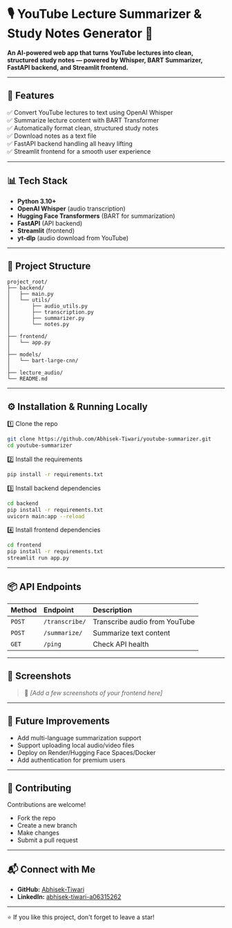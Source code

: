 
# 🎙️ YouTube Lecture Summarizer & Study Notes Generator 📄

**An AI-powered web app that turns YouTube lectures into clean, structured study notes — powered by Whisper, BART Summarizer, FastAPI backend, and Streamlit frontend.**

---

## 🚀 Features

✅ Convert YouTube lectures to text using OpenAI Whisper  
✅ Summarize lecture content with BART Transformer  
✅ Automatically format clean, structured study notes  
✅ Download notes as a text file  
✅ FastAPI backend handling all heavy lifting  
✅ Streamlit frontend for a smooth user experience  

---

## 📊 Tech Stack

- **Python 3.10+**
- **OpenAI Whisper** (audio transcription)
- **Hugging Face Transformers** (BART for summarization)
- **FastAPI** (API backend)
- **Streamlit** (frontend)
- **yt-dlp** (audio download from YouTube)

---

## 📐 Project Structure

```
project_root/
├── backend/
│   ├── main.py
│   └── utils/
│       ├── audio_utils.py
│       ├── transcription.py
│       ├── summarizer.py
│       └── notes.py
│
├── frontend/
│   └── app.py
│
├── models/
│   └── bart-large-cnn/
│
├── lecture_audio/
└── README.md
```

---

## ⚙️ Installation & Running Locally

1️⃣ Clone the repo  
```bash
git clone https://github.com/Abhisek-Tiwari/youtube-summarizer.git
cd youtube-summarizer
```

2️⃣ Install the requirements
```bash
pip install -r requirements.txt
```


3️⃣ Install backend dependencies  
```bash
cd backend
pip install -r requirements.txt
uvicorn main:app --reload
```

4️⃣ Install frontend dependencies  
```bash
cd frontend
pip install -r requirements.txt
streamlit run app.py
```

---

## 📦 API Endpoints

| Method | Endpoint      | Description                  |
|:--------|:----------------|:--------------------------------|
| `POST` | `/transcribe/` | Transcribe audio from YouTube |
| `POST` | `/summarize/`  | Summarize text content        |
| `GET`  | `/ping`        | Check API health              |

---

## 🎨 Screenshots

> 📸 *[Add a few screenshots of your frontend here]*

---

## 📑 Future Improvements

- Add multi-language summarization support  
- Support uploading local audio/video files  
- Deploy on Render/Hugging Face Spaces/Docker  
- Add authentication for premium users  

---

## 🤝 Contributing

Contributions are welcome!  
- Fork the repo  
- Create a new branch  
- Make changes  
- Submit a pull request  

---

## 📬 Connect with Me

- **GitHub:** [Abhisek-Tiwari](https://github.com/Abhisek-Tiwari)
- **LinkedIn:** [abhisek-tiwari-a06315262](https://www.linkedin.com/in/abhisek-tiwari-a06315262/)

---

⭐️ If you like this project, don't forget to leave a star!
